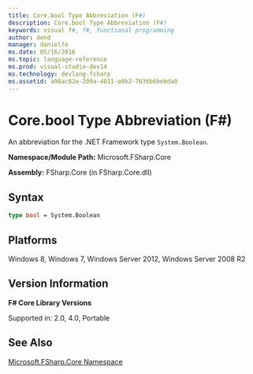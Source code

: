 ```yaml
---
title: Core.bool Type Abbreviation (F#)
description: Core.bool Type Abbreviation (F#)
keywords: visual f#, f#, functional programming
author: dend
manager: danielfe
ms.date: 05/16/2016
ms.topic: language-reference
ms.prod: visual-studio-dev14
ms.technology: devlang-fsharp
ms.assetid: a98ac82e-209a-4011-a9b2-7636b6bebda0 
---
```


# Core.bool Type Abbreviation (F#)

An abbreviation for the .NET Framework type `System.Boolean`.

**Namespace/Module Path:** Microsoft.FSharp.Core

**Assembly:** FSharp.Core (in FSharp.Core.dll)


## Syntax

```fsharp
type bool = System.Boolean
```

## Platforms
Windows 8, Windows 7, Windows Server 2012, Windows Server 2008 R2


## Version Information
**F# Core Library Versions**

Supported in: 2.0, 4.0, Portable

## See Also
[Microsoft.FSharp.Core Namespace](Microsoft.FSharp.Core-Namespace-%5BFSharp%5D.md)